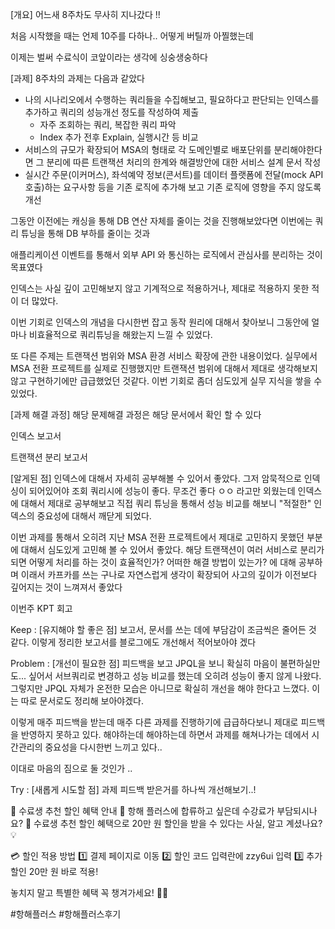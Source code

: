 [개요]
어느새 8주차도 무사히 지나갔다 !!

처음 시작했을 때는 언제 10주를 다하나.. 어떻게 버틸까 아찔했는데 

이제는 벌써 수료식이 코앞이라는 생각에 싱숭생숭하다

 

[과제]
8주차의 과제는 다음과 같았다 

- 나의 시나리오에서 수행하는 쿼리들을 수집해보고, 필요하다고 판단되는 인덱스를 추가하고 쿼리의 성능개선 정도를 작성하여 제출
  - 자주 조회하는 쿼리, 복잡한 쿼리 파악
  - Index 추가 전후 Explain, 실행시간 등 비교
- 서비스의 규모가 확장되어 MSA의 형태로 각 도메인별로 배포단위를 분리해야한다면 
   그 분리에 따른 트랜잭션 처리의 한계와 해결방안에 대한 서비스 설계 문서 작성
- 실시간 주문(이커머스), 좌석예약 정보(콘서트)를 데이터 플랫폼에 전달(mock API 호출)하는 요구사항 등을 기존 로직에 추가해 보고 기존 로직에 영향을 주지 않도록 개선
 

그동안 이전에는 캐싱을 통해 DB 연산 자체를 줄이는 것을 진행해보았다면 이번에는 쿼리 튜닝을 통해 DB 부하를 줄이는 것과

애플리케이션 이벤트를 통해서 외부 API 와 통신하는 로직에서 관심사를 분리하는 것이 목표였다 

 

인덱스는 사실 깊이 고민해보지 않고 기계적으로 적용하거나, 제대로 적용하지 못한 적이 더 많았다.

이번 기회로 인덱스의 개념을 다시한번 잡고 동작 원리에 대해서 찾아보니 그동안에 얼마나 비효율적으로 쿼리튜닝을 해왔는지 느낄 수 있었다.

 

또 다른 주제는 트랜잭션 범위와 MSA 환경 서비스 확장에 관한 내용이었다. 실무에서 MSA 전환 프로젝트를 실제로 진행했지만 트랜잭션 범위에 대해서 제대로 생각해보지 않고 구현하기에만 급급했었던 것같다. 이번 기회로 좀더 심도있게 실무 지식을 쌓을 수 있었다.

[과제 해결 과정]
해당 문제해결 과정은 해당 문서에서 확인 할 수 있다

 

인덱스 보고서

트랜잭션 분리 보고서 

 

 

[알게된 점]
인덱스에 대해서 자세히 공부해볼 수 있어서 좋았다. 그저 암묵적으로 인덱싱이 되어있어야 조회 쿼리시에 성능이 좋다. 무조건 좋다 ㅇㅇ 라고만 외웠는데 인덱스에 대해서 제대로 공부해보고 직접 쿼리 튜닝을 통해서 성능 비교를 해보니 "적절한" 인덱스의 중요성에 대해서 깨닫게 되었다.

 

이번 과제를 통해서 오히려 지난 MSA 전환 프로젝트에서 제대로 고민하지 못했던 부분에 대해서 심도있게 고민해 볼 수 있어서 좋았다. 해당 트랜잭션이 여러 서비스로 분리가 되면 어떻게 처리를 하는 것이 효율적인가? 어떠한 해결 방법이 있는가? 에 대해 공부하며 이래서 카프카를 쓰는 구나로 자연스럽게 생각이 확장되어 사고의 깊이가 이전보다 깊어지는 것이 느껴져서 좋았다

 

이번주 KPT 회고

 

Keep : [유지해야 할 좋은 점]
보고서, 문서를 쓰는 데에 부담감이 조금씩은 줄어든 것 같다. 이렇게 정리한 보고서를 블로그에도 개선해서 적어보아야 겠다

Problem : [개선이 필요한 점]
피드백을 보고 JPQL을 보니 확실히 마음이 불편하실만도... 싶어서 서브쿼리로 변경하고 성능 비교를 했는데 오히려 성능이 좋지 않게 나왔다. 그렇지만 JPQL 자체가 온전한 모습은 아니므로 확실히 개선을 해야 한다고 느꼈다. 이는 따로 문서로도 정리해 보아야겠다.

 

이렇게 매주 피드백을 받는데 매주 다른 과제를 진행하기에 급급하다보니 제대로 피드백을 반영하지 못하고 있다. 해야하는데 해야하는데 하면서 과제를 해쳐나가는 데에서 시간관리의 중요성을 다시한번 느끼고 있다..

이대로 마음의 짐으로 둘 것인가 .. 

Try : [새롭게 시도할 점]
과제 피드백 받은거를 하나씩 개선해보기..!

 

🎉 수료생 추천 할인 혜택 안내 🎉
항해 플러스에 합류하고 싶은데 수강료가 부담되시나요? 🤔
수료생 추천 할인 혜택으로 20만 원 할인을 받을 수 있다는 사실, 알고 계셨나요? 💡

💳 할인 적용 방법
1️⃣ 결제 페이지로 이동
2️⃣ 할인 코드 입력란에 zzy6ui 입력
3️⃣ 추가 할인 20만 원 바로 적용!

놓치지 말고 특별한 혜택 꼭 챙겨가세요! 🚀🌟

#항해플러스 #항해플러스후기
